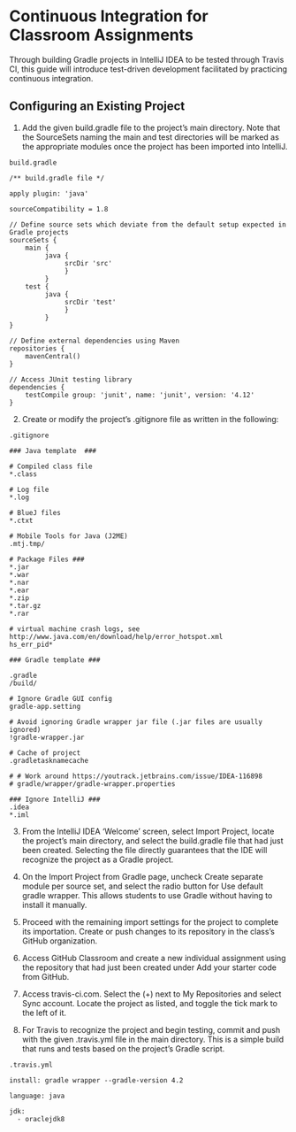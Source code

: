# Continuous Integration for Classroom Assignments
Through building Gradle projects in IntelliJ IDEA to be tested through Travis CI, this guide will introduce test-driven development facilitated by practicing continuous integration.
## Configuring an Existing Project
1. Add the given build.gradle file to the project’s main directory. Note that the SourceSets naming the main and test directories will be marked as the appropriate modules once the project has been imported into IntelliJ.

`build.gradle`
```
/** build.gradle file */

apply plugin: 'java'

sourceCompatibility = 1.8

// Define source sets which deviate from the default setup expected in Gradle projects
sourceSets {
    main {
         java {
              srcDir 'src'
              }
         }
    test {
         java {
              srcDir 'test'
              }
         }
}

// Define external dependencies using Maven
repositories {
    mavenCentral()
}

// Access JUnit testing library
dependencies {
    testCompile group: 'junit', name: 'junit', version: '4.12'
}
```

2. Create or modify the project’s .gitignore file as written in the following:

`.gitignore`
```
### Java template  ###

# Compiled class file
*.class

# Log file
*.log

# BlueJ files
*.ctxt

# Mobile Tools for Java (J2ME)
.mtj.tmp/

# Package Files ###
*.jar
*.war
*.nar
*.ear
*.zip
*.tar.gz
*.rar

# virtual machine crash logs, see http://www.java.com/en/download/help/error_hotspot.xml
hs_err_pid*

### Gradle template ###

.gradle
/build/

# Ignore Gradle GUI config
gradle-app.setting

# Avoid ignoring Gradle wrapper jar file (.jar files are usually ignored)
!gradle-wrapper.jar

# Cache of project
.gradletasknamecache

# # Work around https://youtrack.jetbrains.com/issue/IDEA-116898
# gradle/wrapper/gradle-wrapper.properties

### Ignore IntelliJ ###
.idea
*.iml
```

3. From the IntelliJ IDEA ‘Welcome’ screen, select Import Project, locate the project’s main directory, and select the build.gradle file that had just been created. Selecting the file directly guarantees that the IDE will recognize the project as a Gradle project.

4. On the Import Project from Gradle page, uncheck Create separate module per source set, and select the radio button for Use default gradle wrapper. This allows students to use Gradle without having to install it manually.

5. Proceed with the remaining import settings for the project to complete its importation. Create or push changes to its repository in the class’s GitHub organization.

6. Access GitHub Classroom and create a new individual assignment using the repository that had just been created under Add your starter code from GitHub.

7. Access travis-ci.com. Select the (+) next to My Repositories and select Sync account. Locate the project as listed, and toggle the tick mark to the left of it.

8. For Travis to recognize the project and begin testing, commit and push with the given .travis.yml file in the main directory. This is a simple build that runs and tests based on the project’s Gradle script.

`.travis.yml`
```
install: gradle wrapper --gradle-version 4.2

language: java

jdk:
  - oraclejdk8
```
